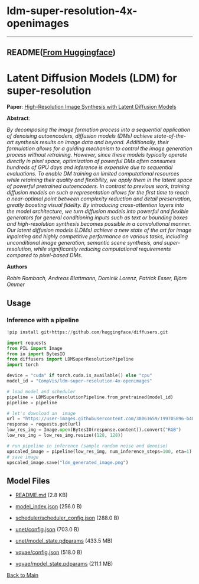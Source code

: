 
# ldm-super-resolution-4x-openimages
---


## README([From Huggingface](https://huggingface.co/CompVis/ldm-super-resolution-4x-openimages))



# Latent Diffusion Models (LDM) for super-resolution

**Paper**: [High-Resolution Image Synthesis with Latent Diffusion Models](https://arxiv.org/abs/2112.10752)

**Abstract**:

*By decomposing the image formation process into a sequential application of denoising autoencoders, diffusion models (DMs) achieve state-of-the-art synthesis results on image data and beyond. Additionally, their formulation allows for a guiding mechanism to control the image generation process without retraining. However, since these models typically operate directly in pixel space, optimization of powerful DMs often consumes hundreds of GPU days and inference is expensive due to sequential evaluations. To enable DM training on limited computational resources while retaining their quality and flexibility, we apply them in the latent space of powerful pretrained autoencoders. In contrast to previous work, training diffusion models on such a representation allows for the first time to reach a near-optimal point between complexity reduction and detail preservation, greatly boosting visual fidelity. By introducing cross-attention layers into the model architecture, we turn diffusion models into powerful and flexible generators for general conditioning inputs such as text or bounding boxes and high-resolution synthesis becomes possible in a convolutional manner. Our latent diffusion models (LDMs) achieve a new state of the art for image inpainting and highly competitive performance on various tasks, including unconditional image generation, semantic scene synthesis, and super-resolution, while significantly reducing computational requirements compared to pixel-based DMs.*

**Authors**

*Robin Rombach, Andreas Blattmann, Dominik Lorenz, Patrick Esser, Björn Ommer*

## Usage

### Inference with a pipeline

```python
!pip install git+https://github.com/huggingface/diffusers.git

import requests
from PIL import Image
from io import BytesIO
from diffusers import LDMSuperResolutionPipeline
import torch

device = "cuda" if torch.cuda.is_available() else "cpu"
model_id = "CompVis/ldm-super-resolution-4x-openimages"

# load model and scheduler
pipeline = LDMSuperResolutionPipeline.from_pretrained(model_id)
pipeline = pipeline

# let's download an  image
url = "https://user-images.githubusercontent.com/38061659/199705896-b48e17b8-b231-47cd-a270-4ffa5a93fa3e.png"
response = requests.get(url)
low_res_img = Image.open(BytesIO(response.content)).convert("RGB")
low_res_img = low_res_img.resize((128, 128))

# run pipeline in inference (sample random noise and denoise)
upscaled_image = pipeline(low_res_img, num_inference_steps=100, eta=1).images[0]
# save image
upscaled_image.save("ldm_generated_image.png")
```




## Model Files

- [README.md](https://paddlenlp.bj.bcebos.com/models/community/CompVis/ldm-super-resolution-4x-openimages/README.md) (2.8 KB)

- [model_index.json](https://paddlenlp.bj.bcebos.com/models/community/CompVis/ldm-super-resolution-4x-openimages/model_index.json) (256.0 B)

- [scheduler/scheduler_config.json](https://paddlenlp.bj.bcebos.com/models/community/CompVis/ldm-super-resolution-4x-openimages/scheduler/scheduler_config.json) (288.0 B)

- [unet/config.json](https://paddlenlp.bj.bcebos.com/models/community/CompVis/ldm-super-resolution-4x-openimages/unet/config.json) (703.0 B)

- [unet/model_state.pdparams](https://paddlenlp.bj.bcebos.com/models/community/CompVis/ldm-super-resolution-4x-openimages/unet/model_state.pdparams) (433.5 MB)

- [vqvae/config.json](https://paddlenlp.bj.bcebos.com/models/community/CompVis/ldm-super-resolution-4x-openimages/vqvae/config.json) (518.0 B)

- [vqvae/model_state.pdparams](https://paddlenlp.bj.bcebos.com/models/community/CompVis/ldm-super-resolution-4x-openimages/vqvae/model_state.pdparams) (211.1 MB)


[Back to Main](../../)
